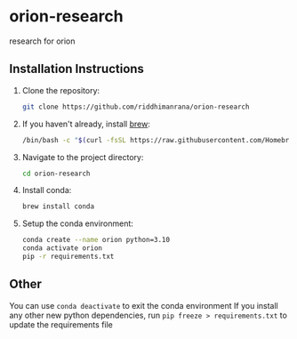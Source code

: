# orion-research
research for orion

## Installation Instructions

1. Clone the repository:
   ```zsh
   git clone https://github.com/riddhimanrana/orion-research
   ```
2. If you haven't already, install [brew](https://brew.sh/):
   ```bash
   /bin/bash -c "$(curl -fsSL https://raw.githubusercontent.com/Homebrew/install/HEAD/install.sh)"
   ```
3. Navigate to the project directory:
    ```zsh
    cd orion-research
    ```
4. Install conda:
    ```zsh
    brew install conda
    ```
5. Setup the conda environment:
    ```zsh
    conda create --name orion python=3.10
    conda activate orion
    pip -r requirements.txt
    ```
## Other

You can use `conda deactivate` to exit the conda environment
If you install any other new python dependencies, run `pip freeze > requirements.txt` to update the requirements file

